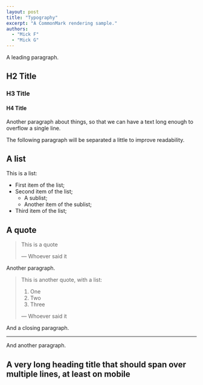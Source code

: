 ```yaml
---
layout: post
title: "Typography"
excerpt: "A CommonMark rendering sample."
authors:
  - "Mick F"
  - "Mick G"
---
```


A leading paragraph.

## H2 Title

### H3 Title

#### H4 Title

Another paragraph about things, so that we can have a text long enough to
overflow a single line.

The following paragraph will be separated a little to improve readability.

## A list

This is a list:

- First item of the list;
- Second item of the list;
  - A sublist;
  - Another item of the sublist;
- Third item of the list;

## A quote

> This is a quote
>
> — Whoever said it

Another paragraph.

> This is another quote, with a list:
>
> 1. One
> 2. Two
> 3. Three
>
> — Whoever said it

And a closing paragraph.

---

And another paragraph.

## A very long heading title that should span over multiple lines, at least on mobile
